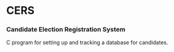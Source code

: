 # CERS

### Candidate Election Registration System
C program for setting up and tracking a database for candidates. 